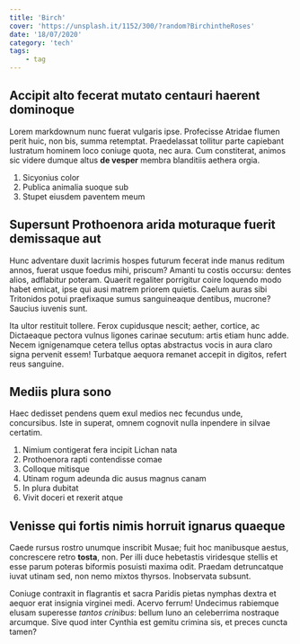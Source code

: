 ```yaml
---
title: 'Birch'
cover: 'https://unsplash.it/1152/300/?random?BirchintheRoses'
date: '18/07/2020'
category: 'tech'
tags:
    - tag
---
```


## Accipit alto fecerat mutato centauri haerent dominoque

Lorem markdownum nunc fuerat vulgaris ipse. Profecisse Atridae flumen perit
huic, non bis, summa retemptat. Praedelassat tollitur parte capiebant lustratum
hominem loco coniuge quota, nec aura. Cum constiterat, animos sic videre dumque
altus **de vesper** membra blanditiis aethera orgia.

1. Sicyonius color
2. Publica animalia suoque sub
3. Stupet eiusdem paventem meum

## Supersunt Prothoenora arida moturaque fuerit demissaque aut

Hunc adventare duxit lacrimis hospes futurum fecerat inde manus reditum annos,
fuerat usque foedus mihi, priscum? Amanti tu costis occursu: dentes alios,
adflabitur poteram. Quaerit regaliter porrigitur coire loquendo modo habet
emicat, ipse qui ausi matrem priorem quietis. Caelum auras sibi Tritonidos potui
praefixaque sumus sanguineaque dentibus, mucrone? Saucius iuvenis sunt.

Ita ultor restituit tollere. Ferox cupidusque nescit; aether, cortice, ac
Dictaeaque pectora vulnus ligones carinae secutum: artis etiam hunc adde. Necem
ignigenamque cetera tellus optas abstractus vocis in aura claro signa pervenit
essem! Turbatque aequora remanet accepit in digitos, refert reus sanguine.

## Mediis plura sono

Haec dedisset pendens quem exul medios nec fecundus unde, concursibus. Iste in
superat, omnem cognovit nulla inpendere in silvae certatim.

1. Nimium contigerat fera incipit Lichan nata
2. Prothoenora rapti contendisse comae
3. Colloque mitisque
4. Utinam rogum adeunda dic ausus magnus canam
5. In plura dubitat
6. Vivit doceri et rexerit atque

## Venisse qui fortis nimis horruit ignarus quaeque

Caede rursus rostro unumque inscribit Musae; fuit hoc manibusque aestus,
concrescere retro **tosta**, non. Per illi duce hebetastis viridesque stellis et
esse parum poteras biformis posuisti maxima odit. Praedam detruncatque iuvat
utinam sed, non nemo mixtos thyrsos. Inobservata subsunt.

Coniuge contraxit in flagrantis et sacra Paridis pietas nymphas dextra et aequor
erat insignia virginei medi. Acervo ferrum! Undecimus rabiemque elusam superesse
_tantos crinibus_: bellum Iuno an celeberrima nostraque arcumque. Sive quod
inter Cynthia est gemitu crimina sis, et preces cuncta tamen?
